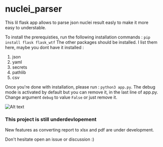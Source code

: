 # nuclei_parser
This lil flask app allows to parse json nuclei result easly to make it more easy to understable.

To install the prerequisties, run the following installation commands :
```pip install flask flask_wtf```
The other packages should be installed. I list them here, maybe you dont have it installed :
1. json
2. yaml
3. secrets
4. pathlib
5. csv

Once you're done with installation, please run :
```python3 app.py```.
The debug mode is activated by default but you can remove it, in the last line of app.py. Change argument ```debug``` to value ```False``` or just remove it.

<img src="https://raw.githubusercontent.com/martinzerty/nuclei_parser/main/screeshot_nuclei_parser.png" alt="Alt text" title="Optional title">

### This project is still underdevlopement
New features as converting report to xlsx and pdf are under development.

Don't hesitate open an issue or discussion :)

